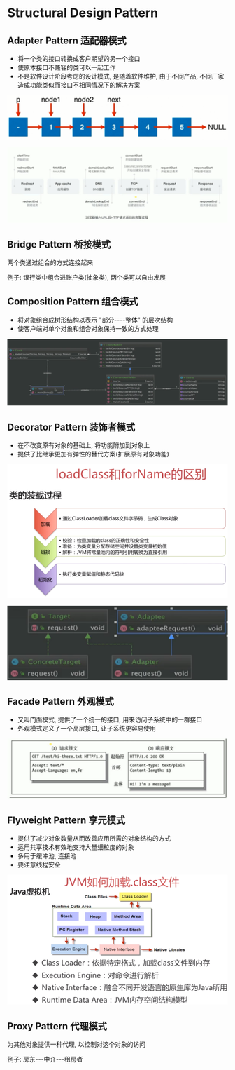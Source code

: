 # Structural Design Pattern

## Adapter Pattern 适配器模式

* 将一个类的接口转换成客户期望的另一个接口
* 使原本接口不兼容的类可以一起工作
* 不是软件设计阶段考虑的设计模式, 是随着软件维护, 由于不同产品, 不同厂家造成功能类似而接口不相同情况下的解决方案

![&#x5BF9;&#x8C61;&#x9002;&#x914D;&#x5668;\(&#x7EC4;&#x5408;\)](../.gitbook/assets/image%20%2815%29.png)

![&#x7C7B;&#x9002;&#x914D;&#x5668;\(&#x7EE7;&#x627F;\)](../.gitbook/assets/image%20%2860%29.png)

## Bridge Pattern 桥接模式

两个类通过组合的方式连接起来

例子: 银行类中组合进账户类\(抽象类\), 两个类可以自由发展

## Composition Pattern 组合模式

* 将对象组合成树形结构以表示 "部分----整体" 的层次结构
* 使客户端对单个对象和组合对象保持一致的方式处理

![](../.gitbook/assets/image%20%2822%29.png)

## Decorator Pattern 装饰者模式

* 在不改变原有对象的基础上, 将功能附加到对象上
* 提供了比继承更加有弹性的替代方案\(扩展原有对象功能\)

![&#x901A;&#x8FC7;&#x88C5;&#x9970;&#x8005;&#x7C7B;&#x6269;&#x5C55;&#x529F;&#x80FD;](../.gitbook/assets/image%20%2831%29.png)

![](../.gitbook/assets/image%20%2836%29.png)

## Facade Pattern 外观模式

* 又叫门面模式, 提供了一个统一的接口, 用来访问子系统中的一群接口
* 外观模式定义了一个高层接口, 让子系统更容易使用

![](../.gitbook/assets/image%20%2864%29.png)

## Flyweight Pattern 享元模式

* 提供了减少对象数量从而改善应用所需的对象结构的方式
* 运用共享技术有效地支持大量细粒度的对象
* 多用于缓冲池, 连接池
* 要注意线程安全

![EMPLOYEE\_MAP&#x4F5C;&#x4E3A;&#x4E00;&#x4E2A;&#x7F13;&#x51B2;&#x6C60;](../.gitbook/assets/image%20%2849%29.png)

## Proxy Pattern 代理模式

为其他对象提供一种代理, 以控制对这个对象的访问

例子: 房东---中介---租房者



